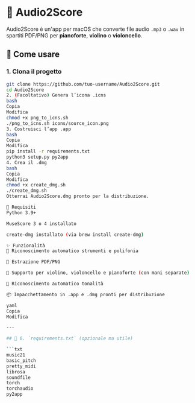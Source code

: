 # 🎼 Audio2Score

Audio2Score è un'app per macOS che converte file audio `.mp3` o `.wav` in spartiti PDF/PNG per **pianoforte**, **violino** o **violoncello**.

## 🚀 Come usare

### 1. Clona il progetto

```bash
git clone https://github.com/tuo-username/Audio2Score.git
cd Audio2Score
2. (Facoltativo) Genera l’icona .icns
bash
Copia
Modifica
chmod +x png_to_icns.sh
./png_to_icns.sh icons/source_icon.png
3. Costruisci l’app .app
bash
Copia
Modifica
pip install -r requirements.txt
python3 setup.py py2app
4. Crea il .dmg
bash
Copia
Modifica
chmod +x create_dmg.sh
./create_dmg.sh
Otterrai Audio2Score.dmg pronto per la distribuzione.

🔧 Requisiti
Python 3.9+

MuseScore 3 o 4 installato

create-dmg installato (via brew install create-dmg)

✨ Funzionalità
🎹 Riconoscimento automatico strumenti e polifonia

🎼 Estrazione PDF/PNG

🎻 Supporto per violino, violoncello e pianoforte (con mani separate)

🧠 Riconoscimento automatico tonalità

📦 Impacchettamento in .app e .dmg pronti per distribuzione

yaml
Copia
Modifica

---

## 🔹 6. `requirements.txt` (opzionale ma utile)

```txt
music21
basic_pitch
pretty_midi
librosa
soundfile
torch
torchaudio
py2app
